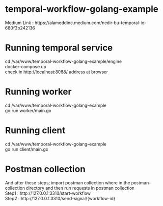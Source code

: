 # temporal-workflow-golang-example

<p>Medium Link : https://alameddinc.medium.com/nedir-bu-temporal-io-680f3b242136 </p>
<h1>Running temporal service</h1>
cd /var/www/temporal-workflow-golang-example/engine<br />
docker-compose up<br />
check in <a href="http://localhost:8088/">http://localhost:8088/</a> address at browser<br />

<h1>Running worker</h1>
cd /var/www/temporal-workflow-golang-example<br />
go run worker/main.go<br />

<h1>Running client</h1>
cd /var/www/temporal-workflow-golang-example<br />
go run client/main.go<br />

<h1>Postman collection</h1>
And after these steps; import postman collection where in the postman-collection directory and then run requests in postman collection <br />
Step1 : http://127.0.0.1:3310/start-workflow <br />
Step2 : http://127.0.0.1:3310/send-signal/{workflow-id}
